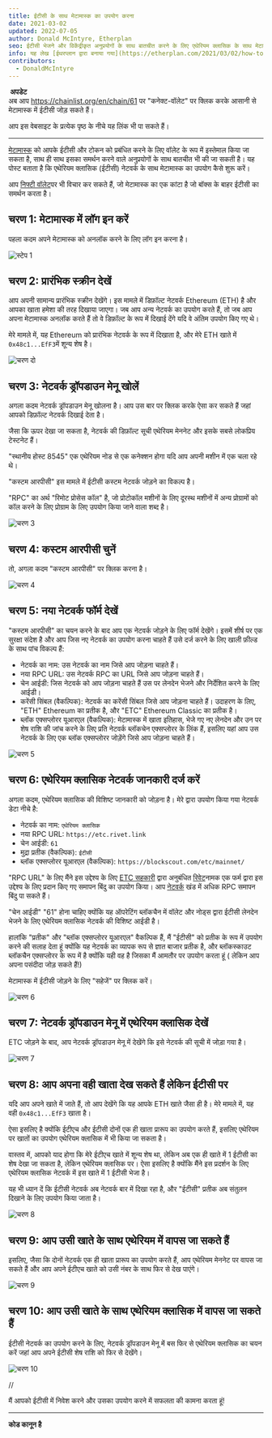 ```yaml
---
title: ईटीसी के साथ मेटामास्क का उपयोग करना
date: 2021-03-02
updated: 2022-07-05
author: Donald McIntyre, Etherplan
seo: ईटीसी भेजने और विकेंद्रीकृत अनुप्रयोगों के साथ बातचीत करने के लिए एथेरियम क्लासिक के साथ मेटामास्क का उपयोग करने के तरीके को कवर करने वाली चरण-दर-चरण मार्गदर्शिका।
info: यह लेख [ईथरप्लान द्वारा बनाया गया](https://etherplan.com/2021/03/02/how-to-connect-metamask-to-ethereum-classic/15512/) था। अधिक एथेरियम क्लासिक ट्यूटोरियल, सिद्धांत और क्रिप्टोक्यूरेंसी अवधारणाओं के लिए, कृपया [etherplan.com](https://etherplan.com) देखें।
contributors:
  - DonaldMcIntyre
---
```


**️ अपडेट**  
अब आप https://chainlist.org/en/chain/61 पर "कनेक्ट-वॉलेट" पर क्लिक करके आसानी से मेटामास्क में ईटीसी जोड़ सकते हैं।

आप इस वेबसाइट के प्रत्येक पृष्ठ के नीचे यह लिंक भी पा सकते हैं।

---

[मेटामास्क](https://metamask.io) को आपके ईटीसी और टोकन को प्रबंधित करने के लिए वॉलेट के रूप में इस्तेमाल किया जा सकता है, साथ ही साथ इसका समर्थन करने वाले अनुप्रयोगों के साथ बातचीत भी की जा सकती है। यह पोस्ट बताता है कि एथेरियम क्लासिक (ईटीसी) नेटवर्क के साथ मेटामास्क का उपयोग कैसे शुरू करें।

आप [निफ्टी वॉलेट](https://chrome.google.com/webstore/detail/nifty-wallet/jbdaocneiiinmjbjlgalhcelgbejmnid?ucbcb=1)पर भी विचार कर सकते हैं, जो मेटामास्क का एक कांटा है जो बॉक्स के बाहर ईटीसी का समर्थन करता है।

## चरण 1: मेटामास्क में लॉग इन करें

पहला कदम अपने मेटामास्क को अनलॉक करने के लिए लॉग इन करना है।

![स्टेप 1](./01.png)

## चरण 2: प्रारंभिक स्क्रीन देखें

आप अपनी सामान्य प्रारंभिक स्क्रीन देखेंगे। इस मामले में डिफ़ॉल्ट नेटवर्क Ethereum (ETH) है और आपका खाता हमेशा की तरह दिखाया जाएगा। जब आप अन्य नेटवर्क का उपयोग करते हैं, तो जब आप अपना मेटामास्क अनलॉक करते हैं तो वे डिफ़ॉल्ट के रूप में दिखाई देंगे यदि वे अंतिम उपयोग किए गए थे।

मेरे मामले में, यह Ethereum को प्रारंभिक नेटवर्क के रूप में दिखाता है, और मेरे ETH खाते में `0x48c1...EfF3`में शून्य शेष है।

![चरण दो](./02.png)

## चरण 3: नेटवर्क ड्रॉपडाउन मेनू खोलें

अगला कदम नेटवर्क ड्रॉपडाउन मेनू खोलना है। आप उस बार पर क्लिक करके ऐसा कर सकते हैं जहां आपको डिफ़ॉल्ट नेटवर्क दिखाई देता है।

जैसा कि ऊपर देखा जा सकता है, नेटवर्क की डिफ़ॉल्ट सूची एथेरियम मेननेट और इसके सबसे लोकप्रिय टेस्टनेट हैं।

"स्थानीय होस्ट 8545" एक एथेरियम नोड से एक कनेक्शन होगा यदि आप अपनी मशीन में एक चला रहे थे।

"कस्टम आरपीसी" इस मामले में ईटीसी कस्टम नेटवर्क जोड़ने का विकल्प है।

"RPC" का अर्थ "रिमोट प्रोसेस कॉल" है, जो प्रोटोकॉल मशीनों के लिए दूरस्थ मशीनों में अन्य प्रोग्रामों को कॉल करने के लिए प्रोग्राम के लिए उपयोग किया जाने वाला शब्द है।

![चरण 3](./03.png)

## चरण 4: कस्टम आरपीसी चुनें

तो, अगला कदम "कस्टम आरपीसी" पर क्लिक करना है।

![चरण 4](./04.png)

## चरण 5: नया नेटवर्क फॉर्म देखें

"कस्टम आरपीसी" का चयन करने के बाद आप एक नेटवर्क जोड़ने के लिए फॉर्म देखेंगे। इसमें शीर्ष पर एक सुरक्षा संदेश है और आप जिस नए नेटवर्क का उपयोग करना चाहते हैं उसे दर्ज करने के लिए खाली फ़ील्ड के साथ पांच विकल्प हैं:

- नेटवर्क का नाम: उस नेटवर्क का नाम जिसे आप जोड़ना चाहते हैं।
- नया RPC URL: उस नेटवर्क RPC का URL जिसे आप जोड़ना चाहते हैं।
- चेन आईडी: जिस नेटवर्क को आप जोड़ना चाहते हैं उस पर लेनदेन भेजने और निर्देशित करने के लिए आईडी।
- करेंसी सिंबल (वैकल्पिक): नेटवर्क का करेंसी सिंबल जिसे आप जोड़ना चाहते हैं। उदाहरण के लिए, "ETH" Ethereum का प्रतीक है, और "ETC" Ethereum Classic का प्रतीक है।
- ब्लॉक एक्सप्लोरर यूआरएल (वैकल्पिक): मेटामास्क में खाता इतिहास, भेजे गए नए लेनदेन और उन पर शेष राशि की जांच करने के लिए प्रति नेटवर्क ब्लॉकचेन एक्सप्लोरर के लिंक हैं, इसलिए यहां आप उस नेटवर्क के लिए एक ब्लॉक एक्सप्लोरर जोड़ेंगे जिसे आप जोड़ना चाहते हैं।

![चरण 5](./05.png)

## चरण 6: एथेरियम क्लासिक नेटवर्क जानकारी दर्ज करें

अगला कदम, एथेरियम क्लासिक की विशिष्ट जानकारी को जोड़ना है। मेरे द्वारा उपयोग किया गया नेटवर्क डेटा नीचे है:

- नेटवर्क का नाम: `एथेरियम क्लासिक`
- नया RPC URL: `https://etc.rivet.link`
- चेन आईडी: `61`
- मुद्रा प्रतीक (वैकल्पिक): `ईटीसी`
- ब्लॉक एक्सप्लोरर यूआरएल (वैकल्पिक): `https://blockscout.com/etc/mainnet/`

"RPC URL" के लिए मैंने इस उद्देश्य के लिए [ETC सहकारी](https://etccooperative.org) द्वारा अनुबंधित [रिवेट](https://rivet.link/)नामक एक फर्म द्वारा इस उद्देश्य के लिए प्रदान किए गए समापन बिंदु का उपयोग किया। आप [नेटवर्क](/network/endpoints) खंड में अधिक RPC समापन बिंदु पा सकते हैं।

"चेन आईडी" "61" होना चाहिए क्योंकि यह ऑपरेटिंग ब्लॉकचैन में वॉलेट और नोड्स द्वारा ईटीसी लेनदेन भेजने के लिए एथेरियम क्लासिक नेटवर्क की विशिष्ट आईडी है।

हालांकि "प्रतीक" और "ब्लॉक एक्सप्लोरर यूआरएल" वैकल्पिक हैं, मैं "ईटीसी" को प्रतीक के रूप में उपयोग करने की सलाह देता हूं क्योंकि यह नेटवर्क का व्यापक रूप से ज्ञात बाजार प्रतीक है, और ब्लॉकस्काउट ब्लॉकचैन एक्सप्लोरर के रूप में है क्योंकि यही वह है जिसका मैं आमतौर पर उपयोग करता हूं ( लेकिन आप अपना पसंदीदा जोड़ सकते हैं!)

मेटामास्क में ईटीसी जोड़ने के लिए "सहेजें" पर क्लिक करें।

![चरण 6](./06-rivet.png)

## चरण 7: नेटवर्क ड्रॉपडाउन मेनू में एथेरियम क्लासिक देखें

ETC जोड़ने के बाद, आप नेटवर्क ड्रॉपडाउन मेनू में देखेंगे कि इसे नेटवर्क की सूची में जोड़ा गया है।

![चरण 7](./07.png)

## चरण 8: आप अपना वही खाता देख सकते हैं लेकिन ईटीसी पर

यदि आप अपने खाते में जाते हैं, तो आप देखेंगे कि यह आपके ETH खाते जैसा ही है। मेरे मामले में, यह वही `0x48c1...EfF3` खाता है।

ऐसा इसलिए है क्योंकि ईटीएच और ईटीसी दोनों एक ही खाता प्रारूप का उपयोग करते हैं, इसलिए एथेरियम पर खातों का उपयोग एथेरियम क्लासिक में भी किया जा सकता है।

वास्तव में, आपको याद होगा कि मेरे ईटीएच खाते में शून्य शेष था, लेकिन अब एक ही खाते में 1 ईटीसी का शेष देखा जा सकता है, लेकिन एथेरियम क्लासिक पर। ऐसा इसलिए है क्योंकि मैंने इस प्रदर्शन के लिए एथेरियम क्लासिक नेटवर्क में इस खाते में 1 ईटीसी भेजा है।

यह भी ध्यान दें कि ईटीसी नेटवर्क अब नेटवर्क बार में दिखा रहा है, और "ईटीसी" प्रतीक अब संतुलन दिखाने के लिए उपयोग किया जाता है।

![चरण 8](./08.png)

## चरण 9: आप उसी खाते के साथ एथेरियम में वापस जा सकते हैं

इसलिए, जैसा कि दोनों नेटवर्क एक ही खाता प्रारूप का उपयोग करते हैं, आप एथेरियम मेननेट पर वापस जा सकते हैं और आप अपने ईटीएच खाते को उसी नंबर के साथ फिर से देख पाएंगे।

![चरण 9](./09.png)

## चरण 10: आप उसी खाते के साथ एथेरियम क्लासिक में वापस जा सकते हैं

ईटीसी नेटवर्क का उपयोग करने के लिए, नेटवर्क ड्रॉपडाउन मेनू में बस फिर से एथेरियम क्लासिक का चयन करें जहां आप अपने ईटीसी शेष राशि को फिर से देखेंगे।

![चरण 10](./10.png)

//

मैं आपको ईटीसी में निवेश करने और उसका उपयोग करने में सफलता की कामना करता हूं!

---

**कोड कानून है**
